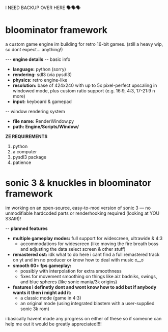 I NEED BACKUP OVER HERE 🗣️🗣️🗣️

# bloominator framework

a custom game engine im building for retro 16-bit games. (still a heavy wip, so dont expect... anything!)

--- **engine details**
-- basic info
- **language:** python (sorry)
- **rendering:** sdl3 (via pysdl3)
- **physics:** retro engine-like
- **resolution:** base of 424x240 with up to 5x pixel-perfect upscaling in windowed mode, plus 
custom ratio support (e.g. 16:9, 4:3, 17-21:9 n more)
- **input:** keyboard & gamepad

-- window rendering system
- **file name:** RenderWindow.py
- **path: Engine/Scripts/Window/**

**ZE REQUIREMENTS**
1. python
2. a computer
3. pysdl3 package
4. patience

# sonic 3 & knuckles in bloominator framework

im working on an open-source, easy-to-mod version of sonic 3 — no unmodifiable hardcoded parts or renderhooking required (looking at YOU S3AIR)!

-- **planned features**
- **multiple gameplay modes:** full support for widescreen, ultrawide & 4:3
  - accommodations for widescreen (like moving the fire breath boss and adjusting the data select screen & other stuff)
- **remastered ost:** idk what to do here i cant find a full remastered track on yt and im no producer or know how to deal with music ಠ__ಠ
- **smooth 60+ fps gameplay:**  
  - possibly with interpolation for extra smoothness  
  - fixes for movement smoothing on things like aiz badniks, swings, and blue spheres (like sonic mania/3k origins)
- **features i definetly dont and wont know how to add but if anybody wants it then i might add it:**  
  - a classic mode (game in 4:3)  
  - an original mode (using integrated blastem with a user-supplied sonic 3k rom)

i basically havent made any progress on either of these so if someone can help me out it would be greatly appreciated!!!!
